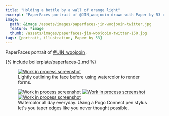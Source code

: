 ```yaml
---
title: "Holding a bottle by a wall of orange light"
excerpt: "PaperFaces portrait of @JIN_woojooin drawn with Paper by 53 on an iPad."
image: 
  path: &image /assets/images/paperfaces-jin-woojooin-twitter.jpg 
  feature: *image
  thumb: /assets/images/paperfaces-jin-woojooin-twitter-150.jpg
tags: [portrait, illustration, Paper by 53]
---
```


PaperFaces portrait of [@JIN_woojooin](http://twitter.com/JIN_woojooin).

{% include boilerplate/paperfaces-2.md %}

<figure>
	<a href="{{ site.url }}/assets/images/paperfaces-jin-woojooin-process-1-lg.jpg"><img src="{{ site.url }}/assets/images/paperfaces-jin-woojooin-process-1-600.jpg" alt="Work in process screenshot"></a>
	<figcaption>Lightly outlining the face before using watercolor to render forms.</figcaption>
</figure>

<figure class="third">
	<a href="{{ site.url }}/assets/images/paperfaces-jin-woojooin-process-2-lg.jpg"><img src="{{ site.url }}/assets/images/paperfaces-jin-woojooin-process-2-600.jpg" alt="Work in process screenshot"></a>
	<a href="{{ site.url }}/assets/images/paperfaces-jin-woojooin-process-3-lg.jpg"><img src="{{ site.url }}/assets/images/paperfaces-jin-woojooin-process-3-600.jpg" alt="Work in process screenshot"></a>
	<a href="{{ site.url }}/assets/images/paperfaces-jin-woojooin-process-4-lg.jpg"><img src="{{ site.url }}/assets/images/paperfaces-jin-woojooin-process-4-600.jpg" alt="Work in process screenshot"></a>
	<figcaption>Watercolor all day everyday. Using a Pogo Connect pen stylus let's you taper edges like you never thought possible.</figcaption>
</figure>
